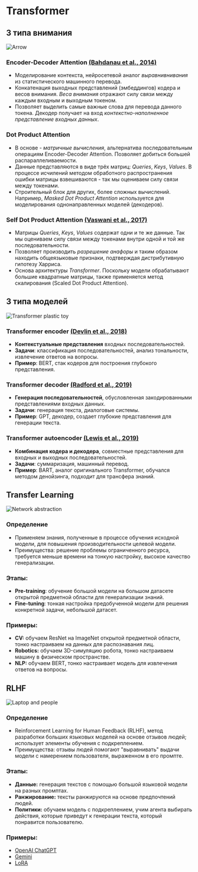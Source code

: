 # Transformer
## 3 типа внимания
![Arrow](https://images.unsplash.com/photo-1497005367839-6e852de72767?q=80&w=2067&auto=format&fit=crop&ixlib=rb-4.0.3&ixid=M3wxMjA3fDB8MHxwaG90by1wYWdlfHx8fGVufDB8fHx8fA%3D%3D)
### Encoder-Decoder Attention [(Bahdanau et al., 2014)](https://arxiv.org/abs/1409.0473)
* Моделирование контекста, нейросетевой аналог *выравнивнивания* из статистического машинного перевода.
* Конкатенация выходных представлений (эмбеддингов) кодера и весов внимания. *Веса внимания* отражают силу связи между каждым входным и выходным токеном.
* Позволяет выделить самые важные слова для перевода данного токена. Декодер получает на вход *контекстно-наполненное представление входных данных*.
### Dot Product Attention
* В основе - *матричные вычисления*, альтернатива последовательным операциям Encoder-Decoder Attention. Позволяет добиться большей распараллеливаемости.
* Данные представляются в виде трёх матриц: *Queries*, *Keys*, *Values*. В процессе исчилений методом обработного распространения ошибки матрицы взвешиваются - так мы оцениваем силу связи между токенами.
* Строительный блок для других, более сложных вычислений. Например, *Masked Dot Product Attention* используется для моделирования однонаправленных моделей (декодеров).
### Self Dot Product Attention [(Vaswani et al., 2017)](https://arxiv.org/abs/1706.03762)
* Матрицы *Queries*, *Keys*, *Values* содержат одни и те же данные. Так мы оцениваем силу связи между токенами внутри одной и той же последовательности.
* Позволяет производить *разрешение анафоры* и таким образом находить общеязыковые признаки, подтверждая дистрибутивную гипотезу Харриса. 
* Основа архитектуры *Transformer*. Поскольку модели обрабатывают большие квадратные матрицы, также применяется метод скалирования (Scaled Dot Product Attention). 
## 3 типа моделей
![Transformer plastic toy](https://images.unsplash.com/photo-1512572525676-f9b59951929e?q=80&w=1957&auto=format&fit=crop&ixlib=rb-4.0.3&ixid=M3wxMjA3fDB8MHxwaG90by1wYWdlfHx8fGVufDB8fHx8fA%3D%3D)
### Transformer encoder [(Devlin et al., 2018)](https://arxiv.org/abs/1810.04805)
* **Контекстуальные представления** входных последовательностей.
* **Задачи**: классификация последовательностей, анализ тональности, извлечение ответов на вопросы.
* **Пример**: BERT, стак кодеров для построения глубокого представления.
### Transformer decoder [(Radford et al., 2019)](https://openai.com/research/better-language-models)
* **Генерация последовательностей**, обусловленная закодированными представлениями входных данных.
* **Задачи**: генерация текста, диалоговые системы.
* **Пример**: GPT, декодер, создает глубокие представления для генерации текста.
### Transformer autoencoder [(Lewis et al., 2019)](https://arxiv.org/abs/1910.13461)
* **Комбинация кодера и декодера**, совместные представления для входных и выходных последовательностей.
* **Задачи**: суммаризация, машинный перевод.
* **Пример**: BART, аналог оригинального Transformer, обучался методом денойзинга, подходит для трансфера знаний.
## Transfer Learning
![Network abstraction](https://plus.unsplash.com/premium_photo-1675334896108-56d92f890d25?q=80&w=2123&auto=format&fit=crop&ixlib=rb-4.0.3&ixid=M3wxMjA3fDB8MHxwaG90by1wYWdlfHx8fGVufDB8fHx8fA%3D%3D)
### Определение
* Применяем знания, полученные в процессе обучения исходной модели, для повышения производительности целевой модели.
* Преимущества: решение проблемы ограниченного ресурса, требуется меньше времени на тонкую настройку, высокое качество генерализации.
### Этапы:
* **Pre-training**: обучение большой модели на большом датасете открытой предметной области для генерализации знаний.
* **Fine-tuning**: тонкая настройка предобученной модели для решения конкретной задачи, небольшой датасет.
### Примеры:
* **CV:** обучаем ResNet на ImageNet открытой предметной области, тонко настраиваем на данных для распознавания лиц.
* **Robotics:** обучаем 3D-симуляцию робота, тонко настраиваем машину в физическом пространстве.
* **NLP:** обучаем BERT, тонко настраивает модель для извлечения ответов на вопросы.
## RLHF
![Laptop and people](https://images.unsplash.com/photo-1516321318423-f06f85e504b3?q=80&w=2070&auto=format&fit=crop&ixlib=rb-4.0.3&ixid=M3wxMjA3fDB8MHxwaG90by1wYWdlfHx8fGVufDB8fHx8fA%3D%3D)
### Определение
* Reinforcement Learning for Human Feedback (RLHF), метод разработки больших языковых моделей на основе отзывов людей; использует элементы обучения с подкреплением.
* Преимущества: отзывы людей помогают "выравнивать" выдачи модели с намерением пользователя, выраженном в его промпте.
### Этапы:
* **Данные:** генерация текстов с помощью большой языковой модели на разных промптах.
* **Ранжирование:** тексты ранжируются на основе предпочтений людей.
* **Политики:** обучаем модель с подкреплением, учим агента выбирать действия, которые приведут к генерации текста, который понравится пользователю.
### Примеры:
* [OpenAI ChatGPT](https://openai.com/research/instruction-following)
* [Gemini](https://gemini.google.com/)
* [LoRA](https://www.microsoft.com/en-us/research/publication/lora-low-rank-adaptation-of-large-language-models/)

